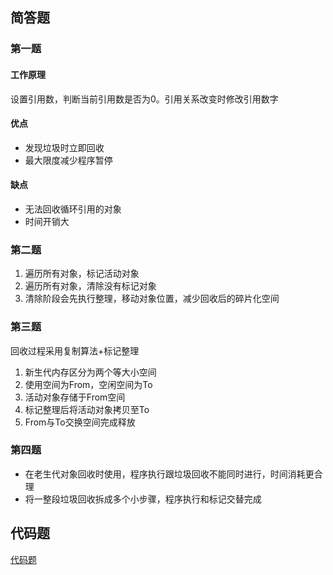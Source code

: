 ## 简答题

### 第一题

#### 工作原理  
设置引用数，判断当前引用数是否为0。引用关系改变时修改引用数字

#### 优点
- 发现垃圾时立即回收
- 最大限度减少程序暂停
#### 缺点
- 无法回收循环引用的对象
- 时间开销大


### 第二题
1. 遍历所有对象，标记活动对象
2. 遍历所有对象，清除没有标记对象
3. 清除阶段会先执行整理，移动对象位置，减少回收后的碎片化空间

### 第三题

 回收过程采用复制算法+标记整理
1. 新生代内存区分为两个等大小空间
2. 使用空间为From，空闲空间为To
3. 活动对象存储于From空间
4. 标记整理后将活动对象拷贝至To
5. From与To交换空间完成释放

### 第四题
- 在老生代对象回收时使用，程序执行跟垃圾回收不能同时进行，时间消耗更合理
- 将一整段垃圾回收拆成多个小步骤，程序执行和标记交替完成


## 代码题


[代码题](https://github.com/Sillyzhe/fed-e-task/blob/master/part02/homework.js)